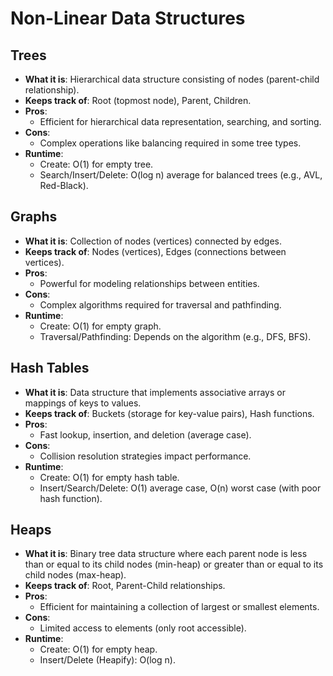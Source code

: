 # Non-Linear Data Structures

## Trees
- **What it is**: Hierarchical data structure consisting of nodes (parent-child relationship).
- **Keeps track of**: Root (topmost node), Parent, Children.
- **Pros**:
  - Efficient for hierarchical data representation, searching, and sorting.
- **Cons**:
  - Complex operations like balancing required in some tree types.
- **Runtime**:
  - Create: O(1) for empty tree.
  - Search/Insert/Delete: O(log n) average for balanced trees (e.g., AVL, Red-Black).

## Graphs
- **What it is**: Collection of nodes (vertices) connected by edges.
- **Keeps track of**: Nodes (vertices), Edges (connections between vertices).
- **Pros**:
  - Powerful for modeling relationships between entities.
- **Cons**:
  - Complex algorithms required for traversal and pathfinding.
- **Runtime**:
  - Create: O(1) for empty graph.
  - Traversal/Pathfinding: Depends on the algorithm (e.g., DFS, BFS).

## Hash Tables
- **What it is**: Data structure that implements associative arrays or mappings of keys to values.
- **Keeps track of**: Buckets (storage for key-value pairs), Hash functions.
- **Pros**:
  - Fast lookup, insertion, and deletion (average case).
- **Cons**:
  - Collision resolution strategies impact performance.
- **Runtime**:
  - Create: O(1) for empty hash table.
  - Insert/Search/Delete: O(1) average case, O(n) worst case (with poor hash function).

## Heaps
- **What it is**: Binary tree data structure where each parent node is less than or equal to its child nodes (min-heap) or greater than or equal to its child nodes (max-heap).
- **Keeps track of**: Root, Parent-Child relationships.
- **Pros**:
  - Efficient for maintaining a collection of largest or smallest elements.
- **Cons**:
  - Limited access to elements (only root accessible).
- **Runtime**:
  - Create: O(1) for empty heap.
  - Insert/Delete (Heapify): O(log n).

